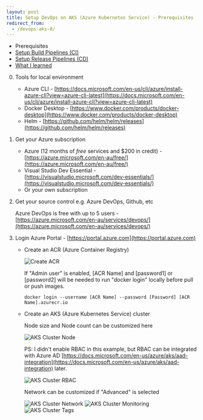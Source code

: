 ```yaml
---
layout: post
title: Setup DevOps on AKS (Azure Kubernetes Service) - Prerequisites
redirect_from:
  - /devops-aks-0/
---
```


* Prerequisites
* [Setup Build Pipelines (CI)](/2019/02/24/devops-aks-1)
* [Setup Release Pipelines (CD)](/2019/02/24/devops-aks-2)
* [What I learned](/2019/02/25/devops-aks-3)

0. Tools for local environment

    * Azure CLI - [https://docs.microsoft.com/en-us/cli/azure/install-azure-cli?view=azure-cli-latest](https://docs.microsoft.com/en-us/cli/azure/install-azure-cli?view=azure-cli-latest)
    * Docker Desktop - [https://www.docker.com/products/docker-desktop](https://www.docker.com/products/docker-desktop)
    * Helm - [https://github.com/helm/helm/releases](https://github.com/helm/helm/releases)

1. Get your Azure subscription

    * Azure (12 months of <em>free</em> services and $200 in credit) - [https://azure.microsoft.com/en-au/free/](https://azure.microsoft.com/en-au/free/)
    * Visual Studio Dev Essential - [https://visualstudio.microsoft.com/dev-essentials/](https://visualstudio.microsoft.com/dev-essentials/)
    * Or your own subscription

2. Get your source control e.g. Azure DevOps, Github, etc

    Azure DevOps is free with up to 5 users - [https://azure.microsoft.com/en-au/services/devops/](https://azure.microsoft.com/en-au/services/devops/)

3. Login Azure Portal - [https://portal.azure.com](https://portal.azure.com)
    
    * Create an ACR (Azure Container Registry)

        <img src='{{ "/public/assets/img/aks_create_acr.png" | relative_url }}' alt="Create ACR" />

        If "Admin user" is enabled, [ACR Name] and [password1] or [password2] will be needed to run "docker login" locally before pull or push images.

        ```shell
        docker login --username [ACR Name] --password [Password] [ACR Name].azurecr.io
        ```

    * Create an AKS (Azure Kubernetes Service) cluster

        Node size and Node count can be customized here

        <img src='{{ "/public/assets/img/aks_create_node.png" | relative_url }}' alt="AKS Cluster Node" />

        PS: I didn't enable RBAC in this example, but RBAC can be integrated with Azure AD [https://docs.microsoft.com/en-us/azure/aks/aad-integration](https://docs.microsoft.com/en-us/azure/aks/aad-integration) later.

        <img src='{{ "/public/assets/img/aks_create_rbac.png" | relative_url }}' alt="AKS Cluster RBAC" />

        Network can be customized if "Advanced" is selected

        <img src='{{ "/public/assets/img/aks_create_network.png" | relative_url }}' alt="AKS Cluster Network" />

        <img src='{{ "/public/assets/img/aks_create_monitoring.png" | relative_url }}' alt="AKS Cluster Monitoring" />

        <img src='{{ "/public/assets/img/aks_create_tags.png" | relative_url }}' alt="AKS Cluster Tags" />